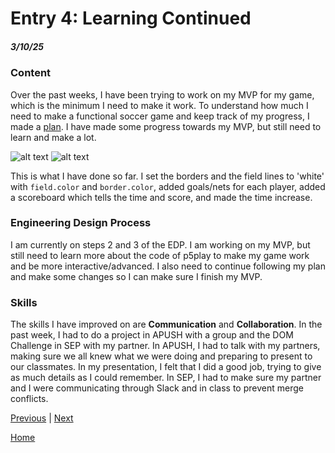 # Entry 4: Learning Continued
##### 3/10/25

### Content
Over the past weeks, I have been trying to work on my MVP for my game, which is the minimum I need to make it work. To understand how much I need to make a functional soccer game and keep track of my progress, I made a [plan](../prep/plan.md). I have made some progress towards my MVP, but still need to learn and make a lot.

![alt text](image.png)
![alt text](<Screenshot 2025-03-16 154756.png>)

This is what I have done so far. I set the borders and the field lines to 'white' with `field.color` and `border.color`, added goals/nets for each player, added a scoreboard which tells the time and score, and made the time increase. 

### Engineering Design Process
I am currently on steps 2 and 3 of the EDP. I am working on my MVP, but still need to learn more about the code of p5play to make my game work and be more interactive/advanced. I also need to continue following my plan and make some changes so I can make sure I finish my MVP.

### Skills
The skills I have improved on are **Communication** and **Collaboration**. In the past week, I had to do a project in APUSH with a group and the DOM Challenge in SEP with my partner. In APUSH, I had to talk with my partners, making sure we all knew what we were doing and preparing to present to our classmates. In my presentation, I felt that I did a good job, trying to give as much details as I could remember. In SEP, I had to make sure my partner and I were communicating through Slack and in class to prevent merge conflicts.


[Previous](entry03.md) | [Next](entry05.md)

[Home](../README.md)
